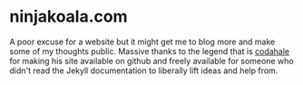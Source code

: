 # ninjakoala.com

A poor excuse for a website but it might get me to blog more and make some of my thoughts public. Massive thanks to the legend that is [codahale](http://codahale.com/) for making his site available on github and freely available for someone who didn't read the Jekyll documentation to liberally lift ideas and help from.
